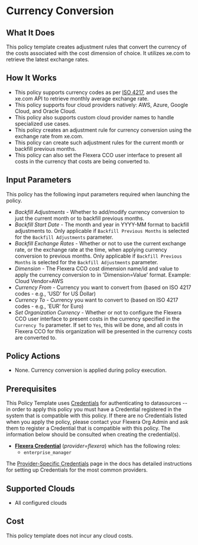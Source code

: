 # Currency Conversion

## What It Does

This policy template creates adjustment rules that convert the currency of the costs associated with the cost dimension of choice. It utilizes xe.com to retrieve the latest exchange rates.

## How It Works

- This policy supports currency codes as per [ISO 4217](https://www.xe.com/iso4217.php), and uses the xe.com API to retrieve monthly average exchange rate.
- This policy supports four cloud providers natively: AWS, Azure, Google Cloud, and Oracle Cloud.
- This policy also supports custom cloud provider names to handle specialized use cases.
- This policy creates an adjustment rule for currency conversion using the exchange rate from xe.com.
- This policy can create such adjustment rules for the current month or backfill previous months.
- This policy can also set the Flexera CCO user interface to present all costs in the currency that costs are being converted to.

## Input Parameters

This policy has the following input parameters required when launching the policy.

- *Backfill Adjustments* - Whether to add/modify currency conversion to just the current month or to backfill previous months.
- *Backfill Start Date* - The month and year in YYYY-MM format to backfill adjustments to. Only applicable if `Backfill Previous Months` is selected for the `Backfill Adjustments` parameter.
- *Backfill Exchange Rates* - Whether or not to use the current exchange rate, or the exchange rate at the time, when applying currency conversion to previous months. Only applicable if `Backfill Previous Months` is selected for the `Backfill Adjustments` parameter.
- *Dimension* - The Flexera CCO cost dimension name/id and value to apply the currency conversion to in 'Dimension=Value' format. Example: Cloud Vendor=AWS
- *Currency From* - Currency you want to convert from (based on ISO 4217 codes - e.g., 'USD' for US Dollar)
- *Currency To* - Currency you want to convert to (based on ISO 4217 codes - e.g., 'EUR' for Euro)
- *Set Organization Currency* - Whether or not to configure the Flexera CCO user interface to present costs in the currency specified in the `Currency To` parameter. If set to `Yes`, this will be done, and all costs in Flexera CCO for this organization will be presented in the currency costs are converted to.

## Policy Actions

- None. Currency conversion is applied during policy execution.

## Prerequisites

This Policy Template uses [Credentials](https://docs.flexera.com/flexera/EN/Automation/ManagingCredentialsExternal.htm) for authenticating to datasources -- in order to apply this policy you must have a Credential registered in the system that is compatible with this policy. If there are no Credentials listed when you apply the policy, please contact your Flexera Org Admin and ask them to register a Credential that is compatible with this policy. The information below should be consulted when creating the credential(s).

- [**Flexera Credential**](https://docs.flexera.com/flexera/EN/Automation/ProviderCredentials.htm) (*provider=flexera*) which has the following roles:
  - `enterprise_manager`

The [Provider-Specific Credentials](https://docs.flexera.com/flexera/EN/Automation/ProviderCredentials.htm) page in the docs has detailed instructions for setting up Credentials for the most common providers.

## Supported Clouds

- All configured clouds

## Cost

This policy template does not incur any cloud costs.
